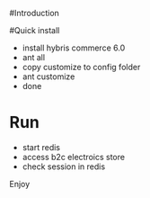#Introduction


#Quick install

* install hybris commerce 6.0
* ant all
* copy customize to config folder
* ant customize
* done

# Run
* start redis
* access b2c electroics store
* check session in redis

Enjoy
